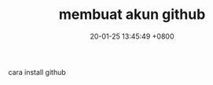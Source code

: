 ﻿---
layout: post
title: "membuat akun github"
date: 20-01-25 13:45:49 +0800
categories: github
---
cara install github



